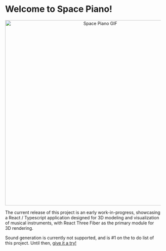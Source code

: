 # Welcome to Space Piano!

<p align="center">
  <img width="600" alt="Space Piano GIF" src="https://github.com/og-tombar/space-piano/assets/134632821/a8c423e1-08f1-411c-aed4-0188e408e9b8">
</p>

The current release of this project is an early work-in-progress, showcasing a React / Typescript application designed for 3D modeling and visualization of musical instruments, with React Three Fiber as the primary module for 3D rendering.

Sound generation is currently not supported, and is #1 on the to do list of this project. Until then, [give it a try!](https://space-keyboard.lm.r.appspot.com)
